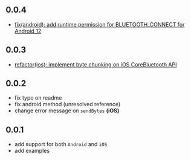 ## 0.0.4

- [fix(android): add runtime permission for BLUETOOTH_CONNECT for Android 12](https://github.com/iandis/fluetooth/pull/11)

## 0.0.3

- [refactor(ios): implement byte chunking on iOS CoreBluetooth API](https://github.com/iandis/fluetooth/pull/9)

## 0.0.2

- fix typo on readme
- fix android method (unresolved reference)
- change error message on `sendBytes` **(iOS)**

## 0.0.1

- add support for both `Android` and `iOS`
- add examples
